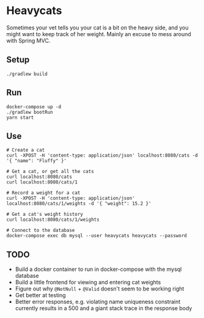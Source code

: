 # Heavycats

Sometimes your vet tells you your cat is a bit on the heavy side, and you might want to keep track of her weight.
Mainly an excuse to mess around with Spring MVC.

## Setup
```
./gradlew build
```

## Run
```
docker-compose up -d
./gradlew bootRun
yarn start
```

## Use
```
# Create a cat
curl -XPOST -H 'content-type: application/json' localhost:8080/cats -d '{ "name": "Fluffy" }'

# Get a cat, or get all the cats
curl localhost:8080/cats
curl localhost:8080/cats/1

# Record a weight for a cat
curl -XPOST -H 'content-type: application/json' localhost:8080/cats/1/weights -d '{ "weight": 15.2 }'

# Get a cat's weight history
curl localhost:8080/cats/1/weights

# Connect to the database
docker-compose exec db mysql --user heavycats heavycats --password
```

## TODO
* Build a docker container to run in docker-compose with the mysql database
* Build a little frontend for viewing and entering cat weights
* Figure out why `@NotNull` + `@Valid` doesn't seem to be working right
* Get better at testing
* Better error responses, e.g. violating name uniqueness constraint currently results in a 500 and a giant stack trace in the response body
